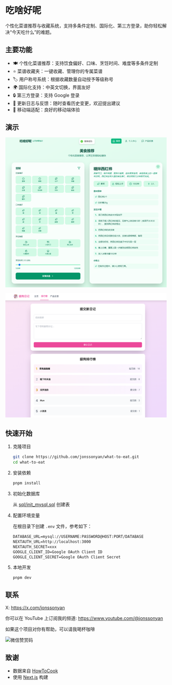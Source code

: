 # 吃啥好呢

个性化菜谱推荐与收藏系统，支持多条件定制、国际化、第三方登录，助你轻松解决“今天吃什么”的难题。

## 主要功能

- 🍽️ 个性化菜谱推荐：支持饮食偏好、口味、烹饪时间、难度等多条件定制
- ⭐ 菜谱收藏夹：一键收藏、管理你的专属菜谱
- 🏷️ 用户称号系统：根据收藏数量自动授予等级称号
- 🌍 国际化支持：中英文切换，界面友好
- 🔒 第三方登录：支持 Google 登录
- 📝 更新日志与反馈：随时查看历史变更，欢迎提出建议
- 📱 移动端适配：良好的移动端体验

## 演示

![preview](docs/images/preview-1.png)

![preview](docs/images/preview-2.png)

## 快速开始

1. 克隆项目

    ```bash
    git clone https://github.com/jonssonyan/what-to-eat.git
    cd what-to-eat
    ```

2. 安装依赖

    ```bash
    pnpm install
    ```

3. 初始化数据库

   从 [sql/init_mysql.sql](sql/init_mysql.sql) 创建表

4. 配置环境变量

   在根目录下创建 `.env` 文件，参考如下：

   ```env
   DATABASE_URL=mysql://USERNAME:PASSWORD@HOST:PORT/DATABASE
   NEXTAUTH_URL=http://localhost:3000
   NEXTAUTH_SECRET=xxx
   GOOGLE_CLIENT_ID=Google OAuth Client ID
   GOOGLE_CLIENT_SECRET=Google OAuth Client Secret
   ```

5. 本地开发

   ```bash
   pnpm dev
   ```

## 联系

X: https://x.com/jonssonyan

你可以在 YouTube 上订阅我的频道: https://www.youtube.com/@jonssonyan

如果这个项目对你有帮助，可以请我喝杯咖啡

<img src="https://github.com/jonssonyan/install-script/assets/46235235/cce90c48-27d3-492c-af3e-468b656bdd06" width="150" alt="微信赞赏码" title="微信赞赏码"/>

## 致谢

- 数据来自 [HowToCook](https://github.com/Anduin2017/HowToCook)
- 使用 [Next.js](https://nextjs.org) 构建